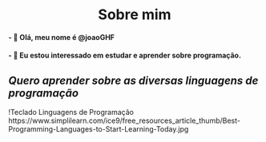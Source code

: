 <h1 align="center"> Sobre mim </h1>
<h4>- 👋 Olá, meu nome é <b>@joaoGHF</b></h4>
<h4>- 👀 Eu estou interessado em estudar e aprender sobre programação.</h4>
<h2 text_align="center"; ><i>Quero aprender sobre as diversas linguagens de programação</i></h2>
!Teclado Linguagens de Programação https://www.simplilearn.com/ice9/free_resources_article_thumb/Best-Programming-Languages-to-Start-Learning-Today.jpg
